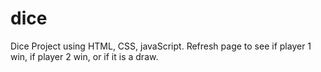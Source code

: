 # dice

Dice Project using HTML, CSS, javaScript.
Refresh page to see if player 1 win, if player 2 win, or if it is a draw.
